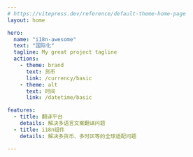 ```yaml
---
# https://vitepress.dev/reference/default-theme-home-page
layout: home

hero:
  name: "i18n-awesome"
  text: "国际化"
  tagline: My great project tagline
  actions:
    - theme: brand
      text: 货币
      link: /currency/basic
    - theme: alt
      text: 时间
      link: /datetime/basic

features:
  - title: 翻译平台
    details: 解决多语言文案翻译问题
  - title: i18n组件
    details: 解决多货币、多时区等的全球适配问题

---
```


